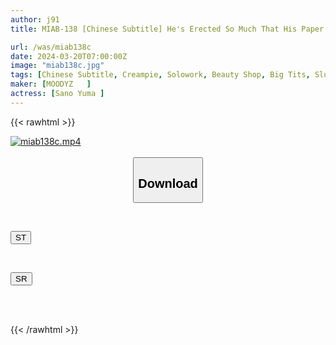 ```yaml
---
author: j91
title: MIAB-138 [Chinese Subtitle] He's Erected So Much That His Paper Bread Is About To Burst... Yuma Sano, A Rejuvenating Men's Esthetician With A Tall, Big-breasted Body And Extreme Costumes, Makes You Cum Many Times.

url: /was/miab138c
date: 2024-03-20T07:00:00Z
image: "miab138c.jpg"
tags: [Chinese Subtitle, Creampie, Solowork, Beauty Shop, Big Tits, Slut, Slender	]
maker: [MOODYZ   ]
actress: [Sano Yuma ]
---
```



{{< rawhtml >}}

<div class="video" data-videoid="7k0J4DpLe0cAKAL">
    <a href="javascript:;">
        <img src="/was/miab138c/miab138c.jpg" width="WIDTH" height="HEIGHT" alt="miab138c.mp4" loading="lazy">
    </a>
</div>

<script type="text/javascript" src="https://j91.asia/asset/on-demand-st.js"></script>

<br>
  <link rel="stylesheet" href="https://j91.asia/asset/bs5.css">
  
  <center>
  <button class="btn btn-primary" type="button" data-bs-toggle="collapse" data-bs-target=".multi-collapse" aria-expanded="false" aria-controls="multiCollapseExample1 multiCollapseExample2"><h2>Download</h2></button></center>
</p>
<div class="row">
  <div class="col">
    <div class="collapse multi-collapse" id="multiCollapseExample1">
      <div class="card card-body">
	      	      <br>
<div class="buttons">  
<p><a href="https://streamtape.to/v/7k0J4DpLe0cAKAL" target="_blank"><button class="btn-hover color-3"><i class="fa fa-download"></i> ST</button></a></p></div>
    </div>
  </div>
</div>
  <div class="col">
    <div class="collapse multi-collapse" id="multiCollapseExample2">
      <div class="card card-body">
	      <br>
<div class="buttons">
<p><a href="https://rubystm.com/0uzzqgig416q" target="_blank"><button class="btn-hover color-9"><i class="fa fa-download"></i> SR</button></a></p></div>
<br><br>
      </div>
    </div>
  </div>
</div>

{{< /rawhtml >}}